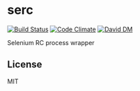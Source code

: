 # serc

[![Build Status](https://travis-ci.org/nowk/serc.js.svg?branch=master)](https://travis-ci.org/nowk/serc.js)
[![Code Climate](https://codeclimate.com/github/nowk/serc.js.png)](https://codeclimate.com/github/nowk/serc.js)
[![David DM](https://david-dm.org/nowk/serc.js.png)](https://david-dm.org/nowk/serc.js)

Selenium RC process wrapper 

## License

MIT
